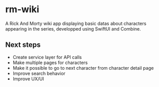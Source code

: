 # rm-wiki
  A Rick And Morty wiki app displaying basic datas about characters appearing in the series, developped using SwiftUI and Combine.


## Next steps

- Create service layer for API calls
- Make multiple pages for characters
- Make it possible to go to next character from character detail page
- Improve search behavior
- Improve UX/UI
